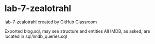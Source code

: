 # lab-7-zealotrahl
lab-7-zealotrahl created by GitHub Classroom


Exported blog.sql, may see structure and entities
All IMDB, as asked, are located in sql/imdb_queries.sql
